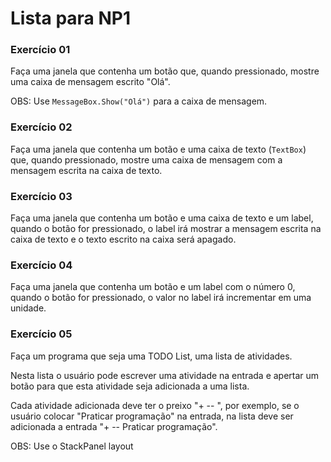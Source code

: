 # Lista para NP1

### Exercício 01

Faça uma janela que contenha um botão que, quando pressionado, mostre uma caixa de mensagem escrito "Olá".

OBS: Use `MessageBox.Show("Olá")` para a caixa de mensagem.

### Exercício 02

Faça uma janela que contenha um botão e uma caixa de texto (`TextBox`) que, quando pressionado, mostre uma caixa de mensagem com a mensagem escrita na caixa de texto.


### Exercício 03

Faça uma janela que contenha um botão e uma caixa de texto e um label, quando o botão for pressionado, o label irá mostrar a mensagem escrita na caixa de texto e o texto escrito na caixa será apagado.



### Exercício 04

Faça uma janela que contenha um botão e um label com o número 0, quando o botão for pressionado, o valor no label irá incrementar em uma unidade.


### Exercício 05

Faça um programa que seja uma TODO List, uma lista de atividades.

Nesta lista o usuário pode escrever uma atividade na entrada e apertar um botão para que esta atividade seja adicionada a uma lista.

Cada atividade adicionada deve ter o preixo "+ -- ", por exemplo, se o usuário colocar "Praticar programação" na entrada, na lista deve ser adicionada a entrada "+ -- Praticar programação".

OBS: Use o StackPanel layout


